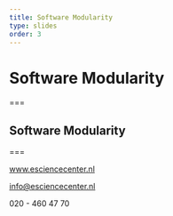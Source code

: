 ```yaml
---
title: Software Modularity 
type: slides
order: 3
---
```


<!-- .slide: data-state="title" -->

# Software Modularity

===

<!-- .slide: data-state="standard" -->

## Software Modularity <TODO> 
 

===

<!-- .slide: data-state="keepintouch" -->

www.esciencecenter.nl

info@esciencecenter.nl
 
020 - 460 47 70   
